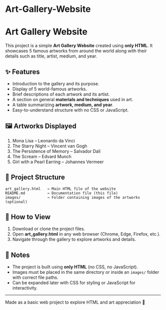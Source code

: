 # Art-Gallery-Website
# Art Gallery Website

This project is a simple **Art Gallery Website** created using **only HTML**. It showcases 5 famous artworks from around the world along with their details such as title, artist, medium, and year.

## ✨ Features

* Introduction to the gallery and its purpose.
* Display of 5 world-famous artworks.
* Brief descriptions of each artwork and its artist.
* A section on general **materials and techniques** used in art.
* A table summarizing **artwork, medium, and year**.
* Easy-to-understand structure with no CSS or JavaScript.

## 🖼️ Artworks Displayed

1. Mona Lisa – Leonardo da Vinci
2. The Starry Night – Vincent van Gogh
3. The Persistence of Memory – Salvador Dalí
4. The Scream – Edvard Munch
5. Girl with a Pearl Earring – Johannes Vermeer

## 📂 Project Structure

```
art_gallery.html   → Main HTML file of the website
README.md          → Documentation file (this file)
images/            → Folder containing images of the artworks (optional)
```

## 🚀 How to View

1. Download or clone the project files.
2. Open **art_gallery.html** in any web browser (Chrome, Edge, Firefox, etc.).
3. Navigate through the gallery to explore artworks and details.

## 📌 Notes

* The project is built using **only HTML** (no CSS, no JavaScript).
* Images must be placed in the same directory or inside an `images/` folder with correct file paths.
* Can be expanded later with CSS for styling or JavaScript for interactivity.

---

Made as a basic web project to explore HTML and art appreciation 🎨
